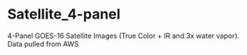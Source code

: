 # Satellite_4-panel
4-Panel GOES-16 Satellite Images (True Color + IR and 3x water vapor). Data pulled from AWS
